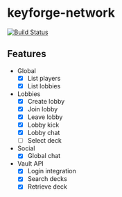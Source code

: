 # keyforge-network

[![Build Status](https://dev.azure.com/TeamNeutronShark/keyforge-network/_apis/build/status/team-neutron-shark.keyforge-network?branchName=master)](https://dev.azure.com/TeamNeutronShark/keyforge-network/_build/latest?definitionId=5&branchName=master)

## Features

* Global
  - [x] List players
  - [x] List lobbies
* Lobbies
  - [x] Create lobby
  - [x] Join lobby
  - [x] Leave lobby
  - [x] Lobby kick
  - [x] Lobby chat
  - [ ] Select deck
* Social
  - [x] Global chat
* Vault API
  - [x] Login integration
  - [x] Search decks
  - [x] Retrieve deck

